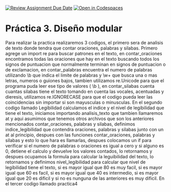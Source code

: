 [![Review Assignment Due Date](https://classroom.github.com/assets/deadline-readme-button-22041afd0340ce965d47ae6ef1cefeee28c7c493a6346c4f15d667ab976d596c.svg)](https://classroom.github.com/a/zLSmh4bI)
[![Open in Codespaces](https://classroom.github.com/assets/launch-codespace-2972f46106e565e64193e422d61a12cf1da4916b45550586e14ef0a7c637dd04.svg)](https://classroom.github.com/open-in-codespaces?assignment_repo_id=19021392)
# Práctica 3. Diseño modular
Para realizar la practica realizaremos 3 codigos, el primero sera de analisis de texto donde tendra que contar oraciones, palabras y silabas.
Primero agrege un import re para buscar patrones en el texto, en contar_oraciones encontramos todas las oraciones que hay en el texto buscando todos los signos de puntuacion que normalmente terminan en signos de puntuacion o de exclamacion, en contar_palabras encuentra el numero de palabras utilizando \b que indica el limite de palabras y \w+ que busca una o mas letras, numeros o guiones bajos, tambien utilizamos re.Unicode para que el programa puda leer ese tipo de valores ( \b ), en contar_silabas cuenta cuantas silabas tiene el texto tomando en cuenta las vocales, acentuadas y dieresis, utilizamos re.IGNORECASE para que el codigo pueda leer las coincidencias sin importar si son mayusculas o minusculas.
En el segundo codigo llamado Legibilidad calculamos el indice y el nivel de legibilidad que tiene el texto, iniciamos importando analisis_texto que tambien llamaremos at y aqui asumimos que tenemos otros archivos que son los anteriores mencionados contar_oraciones, palabras y silabas, definimos indice_legibilidad que contendra oraciones, palabras y silabas junto con un at al principio, despues con las funciones contar_oraciones, palabras y silabas y esto lo que hara es llamarlas, despues colocamos un if para verificar si el numero de palabras o oraciones es igual a cero y si alguno es 0, detiene el calculo y devuelve los valores contados, lo retornamos y despues ocupamos la formula para calcular la leguibilidad del texto, lo retornamos y definimos nivel_legibilidad para calcular que nivel de legibilidad tiene el texto, si es mayor igual que 80 es muy facil, si es mayor igual que 60 es facil, si es mayor igual que 40 es intermedio, si es mayor igual que 20 es dificil y si no es nunguna de las anteriores es muy dificil.
En el tercer codigo llamado practica4 
